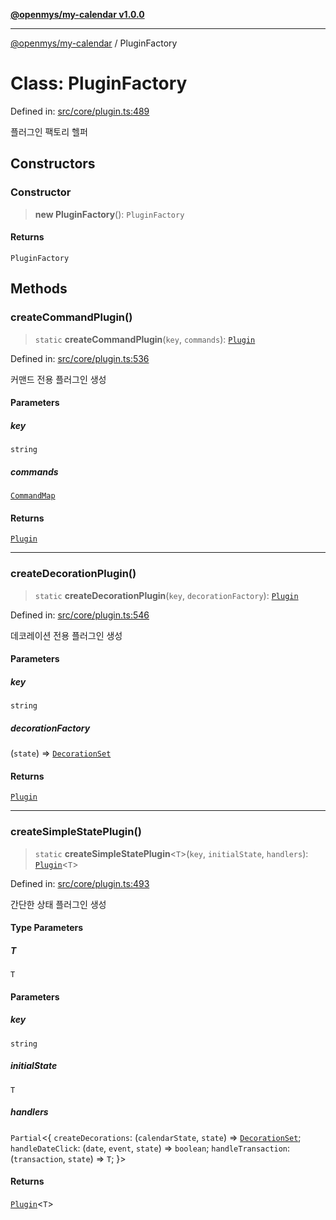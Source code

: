 [**@openmys/my-calendar v1.0.0**](../README.md)

***

[@openmys/my-calendar](../globals.md) / PluginFactory

# Class: PluginFactory

Defined in: [src/core/plugin.ts:489](https://github.com/openmys/my-calendar/blob/96ebce4306bfb6a4ab4c4297a9b422c56933c5da/src/core/plugin.ts#L489)

플러그인 팩토리 헬퍼

## Constructors

### Constructor

> **new PluginFactory**(): `PluginFactory`

#### Returns

`PluginFactory`

## Methods

### createCommandPlugin()

> `static` **createCommandPlugin**(`key`, `commands`): [`Plugin`](Plugin.md)

Defined in: [src/core/plugin.ts:536](https://github.com/openmys/my-calendar/blob/96ebce4306bfb6a4ab4c4297a9b422c56933c5da/src/core/plugin.ts#L536)

커맨드 전용 플러그인 생성

#### Parameters

##### key

`string`

##### commands

[`CommandMap`](../interfaces/CommandMap.md)

#### Returns

[`Plugin`](Plugin.md)

***

### createDecorationPlugin()

> `static` **createDecorationPlugin**(`key`, `decorationFactory`): [`Plugin`](Plugin.md)

Defined in: [src/core/plugin.ts:546](https://github.com/openmys/my-calendar/blob/96ebce4306bfb6a4ab4c4297a9b422c56933c5da/src/core/plugin.ts#L546)

데코레이션 전용 플러그인 생성

#### Parameters

##### key

`string`

##### decorationFactory

(`state`) => [`DecorationSet`](DecorationSet.md)

#### Returns

[`Plugin`](Plugin.md)

***

### createSimpleStatePlugin()

> `static` **createSimpleStatePlugin**\<`T`\>(`key`, `initialState`, `handlers`): [`Plugin`](Plugin.md)\<`T`\>

Defined in: [src/core/plugin.ts:493](https://github.com/openmys/my-calendar/blob/96ebce4306bfb6a4ab4c4297a9b422c56933c5da/src/core/plugin.ts#L493)

간단한 상태 플러그인 생성

#### Type Parameters

##### T

`T`

#### Parameters

##### key

`string`

##### initialState

`T`

##### handlers

`Partial`\<\{ `createDecorations`: (`calendarState`, `state`) => [`DecorationSet`](DecorationSet.md); `handleDateClick`: (`date`, `event`, `state`) => `boolean`; `handleTransaction`: (`transaction`, `state`) => `T`; \}\>

#### Returns

[`Plugin`](Plugin.md)\<`T`\>
